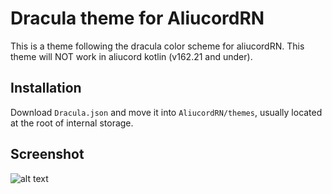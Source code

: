 # Dracula theme for AliucordRN

This is a theme following the dracula color scheme for aliucordRN.
This theme will NOT work in aliucord kotlin (v162.21 and under).

## Installation

Download `Dracula.json` and move it into `AliucordRN/themes`, usually located at the root of internal storage.

## Screenshot

![alt text](https://github.com/Azakidev/dracula-aliucordRN/blob/main/Screenshots/screenshots-all.jpg?raw=true)